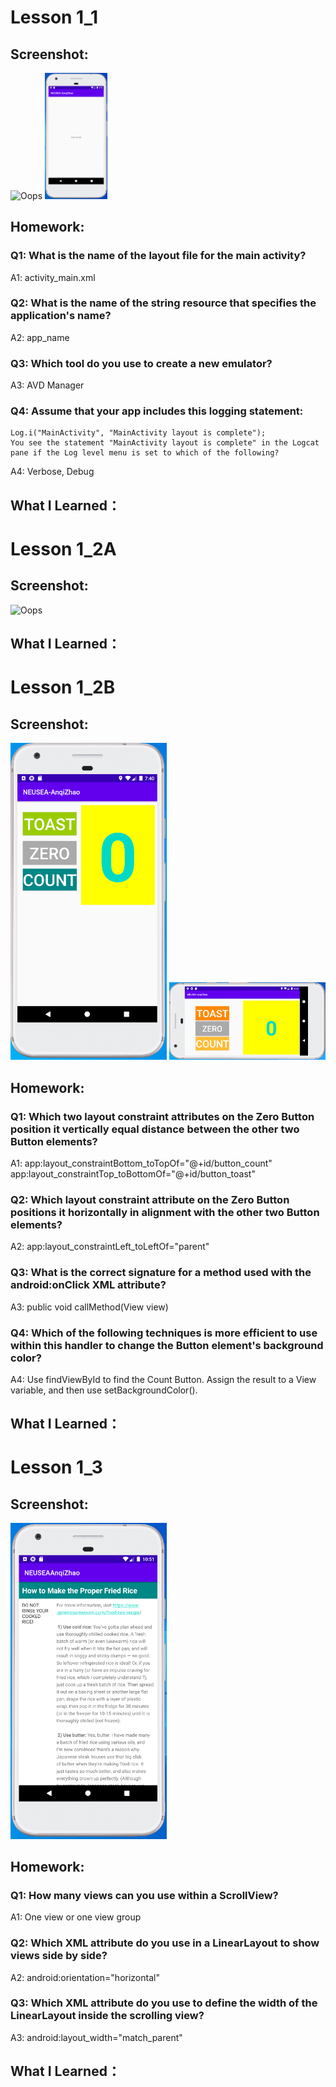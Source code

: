 # Lesson 1_1

## Screenshot:
<img src="https://app.box.com/s/muubp3x77hvrcdjgo4ct02m2wax4fvhl" alt="Oops" width="250"/>

<img src="https://raw.githubusercontent.com/anqizhao1024/cs5520project/gh-pages/_pics/lesson1_1_screenshot.PNG" width="100"/>

## Homework:

### Q1: What is the name of the layout file for the main activity?
A1: activity_main.xml

### Q2: What is the name of the string resource that specifies the application's name?
A2: app_name

### Q3: Which tool do you use to create a new emulator?
A3: AVD Manager

### Q4: Assume that your app includes this logging statement: 
	Log.i("MainActivity", "MainActivity layout is complete");
	You see the statement "MainActivity layout is complete" in the Logcat pane if the Log level menu is set to which of the following? 
A4: Verbose, Debug

## What I Learned：


# Lesson 1_2A

## Screenshot:
<img src="https://raw.githubusercontent.com/anqizhao1024/cs5520project/blob/gh-pages/_pics/lesson1_2A_screenshot.png" alt="Oops" width="250"/>

## What I Learned：

# Lesson 1_2B

## Screenshot:
<img src="https://github.com/anqizhao1024/cs5520project/blob/gh-pages/_pics/Lesson1_2B_screenshot_01.PNG" alt="Oops" width="250"/>
<img src="https://github.com/anqizhao1024/cs5520project/blob/gh-pages/_pics/Lesson1_2B_screenshot_03.PNG" alt="Oops" width="250"/>

## Homework:

### Q1: Which two layout constraint attributes on the Zero Button position it vertically equal distance between the other two Button elements? 
A1: app:layout_constraintBottom_toTopOf="@+id/button_count"
    app:layout_constraintTop_toBottomOf="@+id/button_toast"
    
### Q2: Which layout constraint attribute on the Zero Button positions it horizontally in alignment with the other two Button elements?
A2: app:layout_constraintLeft_toLeftOf="parent"

### Q3: What is the correct signature for a method used with the android:onClick XML attribute?
A3: public void callMethod(View view)

### Q4: Which of the following techniques is more efficient to use within this handler to change the Button element's background color? 
A4: Use findViewById to find the Count Button. Assign the result to a View variable, and then use setBackgroundColor().
 
## What I Learned：

# Lesson 1_3

## Screenshot:
<img src="https://github.com/anqizhao1024/cs5520project/blob/gh-pages/_pics/Lesson1_3_screenshot.PNG" alt="Oops" width="250"/>

## Homework:

### Q1: How many views can you use within a ScrollView?
A1: One view or one view group

### Q2: Which XML attribute do you use in a LinearLayout to show views side by side?
A2: android:orientation="horizontal"

### Q3: Which XML attribute do you use to define the width of the LinearLayout inside the scrolling view? 
A3: android:layout_width="match_parent"

## What I Learned：
